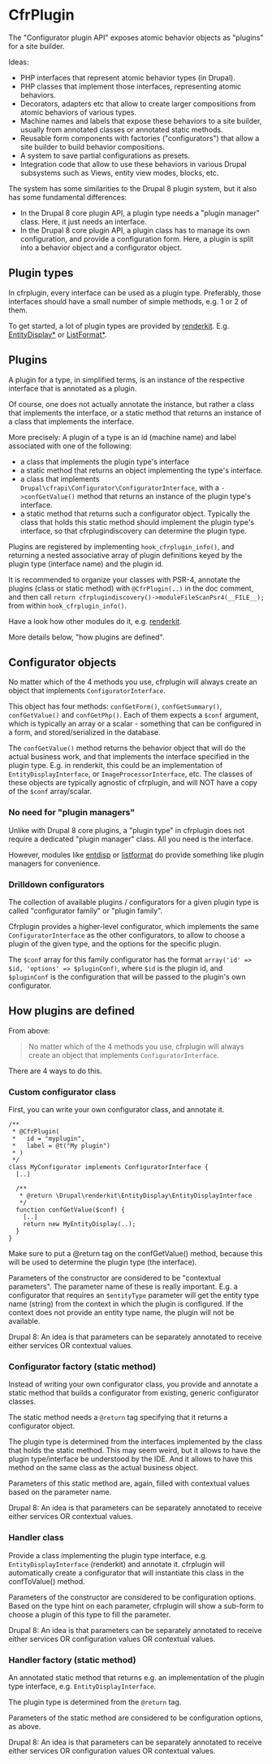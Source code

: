 # CfrPlugin

The "Configurator plugin API" exposes atomic behavior objects as "plugins" for a site builder.

Ideas:

- PHP interfaces that represent atomic behavior types (in Drupal).
- PHP classes that implement those interfaces, representing atomic behaviors.
- Decorators, adapters etc that allow to create larger compositions from atomic behaviors of various types.
- Machine names and labels that expose these behaviors to a site builder, usually from annotated classes or annotated static methods.
- Reusable form components with factories ("configurators") that allow a site builder to build behavior compositions.
- A system to save partial configurations as presets. 
- Integration code that allow to use these behaviors in various Drupal subsystems such as Views, entity view modes, blocks, etc.

The system has some similarities to the Drupal 8 plugin system, but it also has some fundamental differences:

- In the Drupal 8 core plugin API, a plugin type needs a "plugin manager" class. Here, it just needs an interface.
- In the Drupal 8 core plugin API, a plugin class has to manage its own configuration, and provide a configuration form. Here, a plugin is split into a behavior object and a configurator object.  
 
## Plugin types

In cfrplugin, every interface can be used as a plugin type. Preferably, those interfaces should have a small number of simple methods, e.g. 1 or 2 of them.

To get started, a lot of plugin types are provided by [renderkit](https://drupal.org/project/renderkit). E.g. [EntityDisplay*](https://github.com/donquixote/drupal-renderkit/blob/7.x-1.x/src/EntityDisplay/EntityDisplayInterface.php) or [ListFormat*](https://github.com/donquixote/drupal-renderkit/blob/7.x-1.x/src/ListFormat/ListFormatInterface.php).

## Plugins

A plugin for a type, in simplified terms, is an instance of the respective interface that is annotated as a plugin.
 
Of course, one does not actually annotate the instance, but rather a class that implements the interface, or a static method that returns an instance of a class that implements the interface.  

More precisely: A plugin of a type is an id (machine name) and label associated with one of the following:

- a class that implements the plugin type's interface
- a static method that returns an object implementing the type's interface.
- a class that implements `Drupal\cfrapi\Configurator\ConfiguratorInterface`, with a `->confGetValue()` method that returns an instance of the plugin type's interface.
- a static method that returns such a configurator object. Typically the class that holds this static method should implement the plugin type's interface, so that cfrplugindiscovery can determine the plugin type.

Plugins are registered by implementing `hook_cfrplugin_info()`, and returning a nested associative array of plugin definitions keyed by the plugin type (interface name) and the plugin id.

It is recommended to organize your classes with PSR-4, annotate the plugins (class or static method) with `@CfrPlugin(..)` in the doc comment, and then call `return cfrplugindiscovery()->moduleFileScanPsr4(__FILE__);` from within `hook_cfrplugin_info()`.

Have a look how other modules do it, e.g. [renderkit](https://drupal.org/project/renderkit).

More details below, "how plugins are defined".

## Configurator objects

No matter which of the 4 methods you use, cfrplugin will always create an object that implements `ConfiguratorInterface`.

This object has four methods: `confGetForm()`, `confGetSummary()`, `confGetValue()` and `confGetPhp()`. Each of them expects a `$conf` argument, which is typically an array or a scalar - something that can be configured in a form, and stored/serialized in the database.

The `confGetValue()` method returns the behavior object that will do the actual business work, and that implements the interface specified in the plugin type. E.g. in renderkit, this could be an implementation of `EntityDisplayInterface`, or `ImageProcessorInterface`, etc. The classes of these objects are typically agnostic of cfrplugin, and will NOT have a copy of the `$conf` array/scalar.

### No need for "plugin managers"

Unlike with Drupal 8 core plugins, a "plugin type" in cfrplugin does not require a dedicated "plugin manager" class. All you need is the interface.

However, modules like [entdisp](https://drupal.org/project/entdisp) or [listformat](https://drupal.org/project/listformat) do provide something like plugin managers for convenience.

### Drilldown configurators

The collection of available plugins / configurators for a given plugin type is called "configurator family" or "plugin family".

Cfrplugin provides a higher-level configurator, which implements the same `ConfiguratorInterface` as the other configurators, to allow to choose a plugin of the given type, and the options for the specific plugin.

The `$conf` array for this family configurator has the format `array('id' => $id, 'options' => $pluginConf)`, where `$id` is the plugin id, and `$pluginConf` is the configuration that will be passed to the plugin's own configurator.


## How plugins are defined

From above:

> No matter which of the 4 methods you use, cfrplugin will always create an object that implements `ConfiguratorInterface`.

There are 4 ways to do this.

### Custom configurator class

First, you can write your own configurator class, and annotate it.


    /**
     * @CfrPlugin(
     *   id = "myplugin",
     *   label = @t("My plugin")
     * )
     */
    class MyConfigurator implements ConfiguratorInterface {
      [..]
      
      /**
       * @return \Drupal\renderkit\EntityDisplay\EntityDisplayInterface
       */
      function confGetValue($conf) {
        [..]
        return new MyEntityDisplay(..);
      }
    }


Make sure to put a @return tag on the confGetValue() method, because this will be used to determine the plugin type (the interface).

Parameters of the constructor are considered to be "contextual parameters". The parameter name of these is really important. E.g. a configurator that requires an `$entityType` parameter will get the entity type name (string) from the context in which the plugin is configured. If the context does not provide an entity type name, the plugin will not be available.

Drupal 8: An idea is that parameters can be separately annotated to receive either services OR contextual values.

### Configurator factory (static method)

Instead of writing your own configurator class, you provide and annotate a static method that builds a configurator from existing, generic configurator classes.

The static method needs a `@return` tag specifying that it returns a configurator object.

The plugin type is determined from the interfaces implemented by the class that holds the static method. This may seem weird, but it allows to have the plugin type/interface be understood by the IDE. And it allows to have this method on the same class as the actual business object.

Parameters of this static method are, again, filled with contextual values based on the parameter name.

Drupal 8: An idea is that parameters can be separately annotated to receive either services OR contextual values.

### Handler class

Provide a class implementing the plugin type interface, e.g. `EntityDisplayInterface` (renderkit) and annotate it.
cfrplugin will automatically create a configurator that will instantiate this class in the confToValue() method.

Parameters of the constructor are considered to be configuration options. Based on the type hint on each parameter, cfrplugin will show a sub-form to choose a plugin of this type to fill the parameter.

Drupal 8: An idea is that parameters can be separately annotated to receive either services OR configuration values OR contextual values.

### Handler factory (static method)

An annotated static method that returns e.g. an implementation of the plugin type interface, e.g. `EntityDisplayInterface`.

The plugin type is determined from the `@return` tag.

Parameters of the static method are considered to be configuration options, as above.

Drupal 8: An idea is that parameters can be separately annotated to receive either services OR configuration values OR contextual values.
